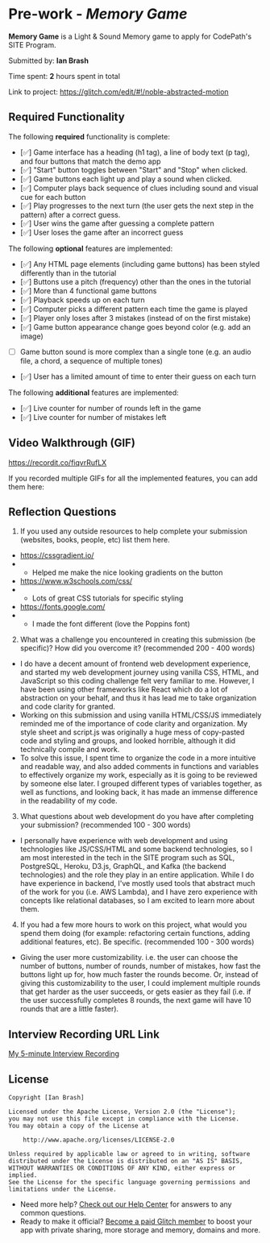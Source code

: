 # Pre-work - *Memory Game*

**Memory Game** is a Light & Sound Memory game to apply for CodePath's SITE Program. 

Submitted by: **Ian Brash**

Time spent: **2** hours spent in total

Link to project: https://glitch.com/edit/#!/noble-abstracted-motion

## Required Functionality

The following **required** functionality is complete:

* [✅] Game interface has a heading (h1 tag), a line of body text (p tag), and four buttons that match the demo app
* [✅] "Start" button toggles between "Start" and "Stop" when clicked. 
* [✅] Game buttons each light up and play a sound when clicked. 
* [✅] Computer plays back sequence of clues including sound and visual cue for each button
* [✅] Play progresses to the next turn (the user gets the next step in the pattern) after a correct guess. 
* [✅] User wins the game after guessing a complete pattern
* [✅] User loses the game after an incorrect guess

The following **optional** features are implemented:

* [✅] Any HTML page elements (including game buttons) has been styled differently than in the tutorial
* [✅] Buttons use a pitch (frequency) other than the ones in the tutorial
* [✅] More than 4 functional game buttons
* [✅] Playback speeds up on each turn
* [✅] Computer picks a different pattern each time the game is played
* [✅] Player only loses after 3 mistakes (instead of on the first mistake)
* [✅] Game button appearance change goes beyond color (e.g. add an image)
* [ ] Game button sound is more complex than a single tone (e.g. an audio file, a chord, a sequence of multiple tones)
* [✅] User has a limited amount of time to enter their guess on each turn

The following **additional** features are implemented:

- [✅] Live counter for number of rounds left in the game
- [✅] Live counter for number of mistakes left

## Video Walkthrough (GIF)
https://recordit.co/fiqvrRufLX

If you recorded multiple GIFs for all the implemented features, you can add them here:


## Reflection Questions
1. If you used any outside resources to help complete your submission (websites, books, people, etc) list them here. 
- https://cssgradient.io/
- - Helped me make the nice looking gradients on the button
- https://www.w3schools.com/css/
- - Lots of great CSS tutorials for specific styling
- https://fonts.google.com/
- - I made the font different (love the Poppins font)

2. What was a challenge you encountered in creating this submission (be specific)? How did you overcome it? (recommended 200 - 400 words)  
* I do have a decent amount of frontend web development experience, and started my web development journey using vanilla CSS, HTML, and JavaScript so this coding challenge felt very familiar to me. However, I have been using other frameworks like React which do a lot of abstraction on your behalf, and thus it has lead me to take organization and code clarity for granted.  
* Working on this submission and using vanilla HTML/CSS/JS immediately reminded me of the importance of code clarity and organization. My style sheet and script.js was originally a huge mess of copy-pasted code and styling and groups, and looked horrible, although it did technically compile and work.  
* To solve this issue, I spent time to organize the code in a more intuitive and readable way, and also added comments in functions and variables to effectively organize my work, especially as it is going to be reviewed by someone else later. I grouped different types of variables together, as well as functions, and looking back, it has made an immense difference in the readability of my code.

3. What questions about web development do you have after completing your submission? (recommended 100 - 300 words)  
* I personally have experience with web development and using technologies like JS/CSS/HTML and some backend technologies, so I am most interested in the tech in the SITE program such as SQL, PostgreSQL, Heroku, D3.js, GraphQL, and Kafka (the backend technologies) and the role they play in an entire application. While I do have experience in backend, I've mostly used tools that abstract much of the work for you (i.e. AWS Lambda), and I have zero experience with concepts like relational databases, so I am excited to learn more about them.

4. If you had a few more hours to work on this project, what would you spend them doing (for example: refactoring certain functions, adding additional features, etc). Be specific. (recommended 100 - 300 words)  
* Giving the user more customizability. i.e. the user can choose the number of buttons, number of rounds, number of mistakes, how fast the buttons light up for, how much faster the rounds become. Or, instead of giving this customizability to the user, I could implement multiple rounds that get harder as the user succeeds, or gets easier as they fail (i.e. if the user successfully completes 8 rounds, the next game will have 10 rounds that are a little faster).



## Interview Recording URL Link

[My 5-minute Interview Recording](https://www.loom.com/share/ec787ccca2dd4a6c9bfbcb5adef778d7)


## License

    Copyright [Ian Brash]

    Licensed under the Apache License, Version 2.0 (the "License");
    you may not use this file except in compliance with the License.
    You may obtain a copy of the License at

        http://www.apache.org/licenses/LICENSE-2.0

    Unless required by applicable law or agreed to in writing, software
    distributed under the License is distributed on an "AS IS" BASIS,
    WITHOUT WARRANTIES OR CONDITIONS OF ANY KIND, either express or implied.
    See the License for the specific language governing permissions and
    limitations under the License.
    
    
    
    
- Need more help? [Check out our Help Center](https://help.glitch.com/) for answers to any common questions.
- Ready to make it official? [Become a paid Glitch member](https://glitch.com/pricing) to boost your app with private sharing, more storage and memory, domains and more.
